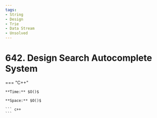 ```yaml
---
tags:
- String
- Design
- Trie
- Data Stream
- Unsolved
---
```



# 642. Design Search Autocomplete System

=== "C++"

    **Time:** $O()$

    **Space:** $O()$

    ``` c++
    ```